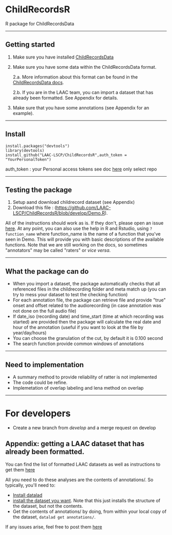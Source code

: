 # ChildRecordsR
R package for ChildRecordsData

---

## Getting started

 1. Make sure you have installed [ChildRecordsData](https://github.com/LAAC-LSCP/ChildRecordsData#installation) 
 2. Make sure you have some data within the ChildRecordsData format. 
 
     2.a. More information about this format can be found in the [ChildRecordsData docs](https://github.com/LAAC-LSCP/ChildRecordsData#data-formatting-and-structure).
 
     2.b. If you are in the LAAC team, you can import a dataset that has already been formatted. See Appendix for details. 
     
 3. Make sure that you have some annotations (see Appendix for an example).

---

## Install

``` 
install.packages("devtools")
library(devtools)
install_github("LAAC-LSCP/ChildRecordsR",auth_token = "YourPersonalToken")
```
auth_token : your Personal access tokens see doc [here](https://docs.github.com/en/free-pro-team@latest/github/authenticating-to-github/creating-a-personal-access-token) only select repo


---


## Testing the package

1. Setup aand download childrecord dataset (see Appendix)  
2. Download this file : (https://github.com/LAAC-LSCP/ChildRecordsR/blob/develop/Demo.R).

All of the instructions should work as is. If they don't, please open an issue [here](https://github.com/LAAC-LSCP/ChildRecordsR/issues). At any point, you can also use the help in R and Rstudio, using `?function_name` where function_name is the name of a function that you've seen in Demo. This will provide you with basic descriptions of the available functions. 
Note that we are still working on the docs, so sometimes "annotators" may be called "raters" or *vice versa*.


---

## What the package can do 

 - When you import a dataset, the package automatically checks that all referenced files in the childrecording folder and meta match up (you can try to mess your dataset to test the checking function)
 - For each annotation file, the package can retrieve file and provide "true" onset and offset related to the audiorecording (in case annotation was not done on the full audio file)
 - If date_iso (recording date) and time_start (time at which recording was started) are provided then the package will calculate the real date and hour of the annotation (useful if you want to look at the file by year/day/hours)
 - You can choose the granulation of the cut, by default it is 0.100 second
 - The search function provide common windows of annotations

---

## Need to implementation 

 - A summary method to provide reliability of ratter is not implemented
 - The code could be refine.
 - Implemetation of overlap labeling and lena method on overlap

---
 
# For developers 

- Create a new branch from *develop* and a merge request on develop 
 
## Appendix: getting a LAAC dataset that has already been formatted.
 
You can find the list of formatted LAAC datasets as well as instructions to get them [here](https://github.com/LAAC-LSCP/ChildRecordsData/blob/f314c7a536ba48422bf42ce0161ef1a2c55106e2/docs/templates/PROJECTS.md#list-of-available-projects)

All you need to do these analyses are the contents of annotations/. So typically, you'll need to:

- [Install datalad](https://github.com/LAAC-LSCP/ChildRecordsData/blob/f314c7a536ba48422bf42ce0161ef1a2c55106e2/docs/templates/PROJECTS.md#installing-datalad)
- [install the dataset you want](https://github.com/LAAC-LSCP/ChildRecordsData/blob/f314c7a536ba48422bf42ce0161ef1a2c55106e2/docs/templates/PROJECTS.md#installing-a-dataset). Note that this just installs the structure of the dataset, but not the contents.
- Get the contents of annotations/ by doing, from within your local copy of the dataset, `datalad get annotations/`.

If any issues arise, feel free to post them [here](https://github.com/LAAC-LSCP/ChildRecordsData/issues)
